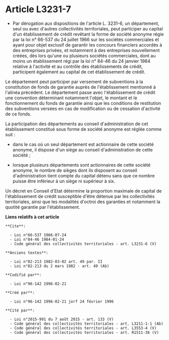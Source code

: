 # Article L3231-7

- Par dérogation aux dispositions de l'article L. 3231-6, un département, seul ou avec d'autres collectivités territoriales,
peut participer au capital d'un établissement de crédit revêtant la forme de société anonyme régie par la loi n° 66-537 du 24
juillet 1966 sur les sociétés commerciales et ayant pour objet exclusif de garantir les concours financiers accordés à des
entreprises privées, et notamment à des entreprises nouvellement créées, dès lors qu'une ou plusieurs sociétés commerciales,
dont au moins un établissement régi par la loi n° 84-46 du 24 janvier 1984 relative à l'activité et au contrôle des
établissements de crédit, participent également au capital de cet établissement de crédit.

Le département peut participer par versement de subventions à la constitution de fonds de garantie auprès de l'établissement
mentionné à l'alinéa précédent. Le département passe avec l'établissement de crédit une convention déterminant notamment
l'objet, le montant et le fonctionnement du fonds de garantie ainsi que les conditions de restitution des subventions versées
en cas de modification ou de cessation d'activité de ce fonds.

La participation des départements au conseil d'administration de cet établissement constitué sous forme de société anonyme
est réglée comme suit :

- dans le cas où un seul département est actionnaire de cette société anonyme, il dispose d'un siège au conseil
d'administration de cette société ;

- lorsque plusieurs départements sont actionnaires de cette société anonyme, le nombre de sièges dont ils disposent au
conseil d'administration tient compte du capital détenu sans que ce nombre puisse être inférieur à un siège ni supérieur à
six.

Un décret en Conseil d'Etat détermine la proportion maximale de capital de l'établissement de crédit susceptible d'être
détenue par les collectivités territoriales, ainsi que les modalités d'octroi des garanties et notamment la quotité garantie
par l'établissement.

**Liens relatifs à cet article**

	**Cite**:

	  - Loi n°66-537 1966-07-24
	  - Loi n°84-46 1984-01-24
	  - Code général des collectivités territoriales - art. L3231-6 (V)

	**Anciens textes**:

	  - Loi n°82-213 1982-03-02 art. 49 par. II
	  - Loi n°82-213 du 2 mars 1982 - art. 49 (Ab)

	**Codifié par**:

	  - Loi n°96-142 1996-02-21

	**Créé par**:

	  - Loi n°96-142 1996-02-21 jorf 24 février 1996

	**Cité par**:

	  - Loi n°2015-991 du 7 août 2015 - art. 133 (V)
	  - Code général des collectivités territoriales - art. L3211-1-1 (Ab)
	  - Code général des collectivités territoriales - art. L3553-4 (V)
	  - Code général des collectivités territoriales - art. R1511-36 (V)

